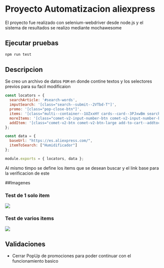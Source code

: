 # Proyecto Automatizacion aliexpress

El proyecto fue realizado con selenium-webdriver desde node.js y el sistema de resultados se realizo mediante mochawesome

## Ejecutar pruebas

```bash
npm run test
```

## Descripcion

Se creo un archivo de datos `POM` en donde contine textos y los selectores previos para su facil modificaion

```js
const locators = {
  searchArticle: '#search-words',
  imputSearch: '[class="search--submit--2VTbd-T"]',
  promo: '[class="pop-close-btn"]',
  items: '[class="multi--container--1UZxxHY cards--card--3PJxwBm search-card-item"]',
  moreItems: '[class="comet-v2-input-number-btn comet-v2-input-number-btn-increase"]',
  addItem: '[class="comet-v2-btn comet-v2-btn-large add-to-cart--addtocart--Qhoji3M comet-v2-btn-important"]'
};

const data = {
  baseUrl: "https://es.aliexpress.com/",
  itemToSearch: ["Humidificador"]
};

module.exports = { locators, data };


```

Al mismo timpo se define los items que se desean buscar y el link base para la verificacion de este

##Imagenes 
### Test de 1 solo item
![](https://i.imgur.com/NV1wk7h.png)
### Test de varios items
![](https://i.imgur.com/miGU2ZJ.png)

## Validaciones
- Cerrar PopUp de promociones para poder continuar con el funcionamiento basico

